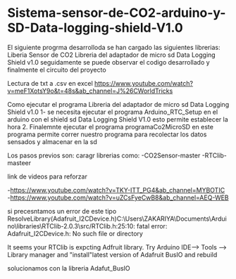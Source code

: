 # Sistema-sensor-de-CO2-arduino-y-SD-Data-logging-shield-V1.0

El siguiente progrma desarrolloda se han cargado las siguientes librerias:
Liberia Sensor de CO2
Libreria del adaptador de micro sd Data Logging Shield v1.0
seguidamente se puede observar el codigo desarrollado
y finalmente el circuito del proyecto


Lectura de txt a .csv en excel
https://www.youtube.com/watch?v=meF1XotsY9o&t=48s&ab_channel=J%26CWorldTricks



Como ejecutar el programa
Libreria del adaptador de micro sd Data Logging Shield v1.0
1- se necesita ejecutar el  programa Arduino_RTC_Setup en el arduino con el shield sd Data Logging Shield V1.0   esto permite establecer la hora
2. Finalemnte ejecutar el programa programaCo2MicroSD en este programa permite correr nuestro programa para recolectar los datos sensados y almacenar en la sd

Los pasos previos son: caragr librerias  como:
-CO2Sensor-master
-RTClib-masteer

link de videos para reforzar 

-https://www.youtube.com/watch?v=TKY-ITT_PG4&ab_channel=MYBOTIC
-https://www.youtube.com/watch?v=uZCsFyeCwB8&ab_channel=AEQ-WEB

si precesntamos un error de este tipo 
ResolveLibrary(Adafruit_I2CDevice.h)C:\Users\ZAKARIYA\Documents\Arduino\libraries\RTClib-2.0.3\src/RTClib.h:25:10: fatal error: Adafruit_I2CDevice.h: No such file or directory

It seems your RTClib is expcting Adfruit library. Try Arduino IDE--> Tools --> Library manager and "install"latest version of Adafruit BusIO and rebuild

solucionamos con la libreria  Adafut_BusIO





